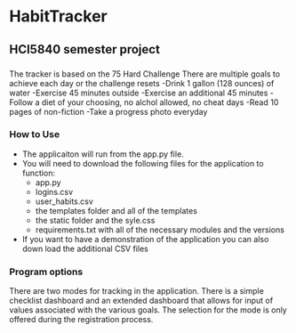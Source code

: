 # HabitTracker
## HCI5840 semester project

###
The tracker is based on the 75 Hard Challenge
There are multiple goals to achieve each day or the challenge resets
-Drink 1 gallon (128 ounces) of water
-Exercise 45 minutes outside
-Exercise an additional 45 minutes
-Follow a diet of your choosing, no alchol allowed, no cheat days
-Read 10 pages of non-fiction
-Take a progress photo everyday

### How to Use
- The applicaiton will run from the app.py file.
- You will need to download the following files for the application to function:
  - app.py
  - logins.csv
  - user_habits.csv
  - the templates folder and all of the templates
  - the static folder and the syle.css
  - requirements.txt with all of the necessary modules and the versions
- If you want to have a demonstration of the application you can also down load the additional CSV files

### Program options
There are two modes for tracking in the application. There is a simple checklist dashboard and an extended dashboard that allows for input of values associated with the various goals.
The selection for the mode is only offered during the registration process.









